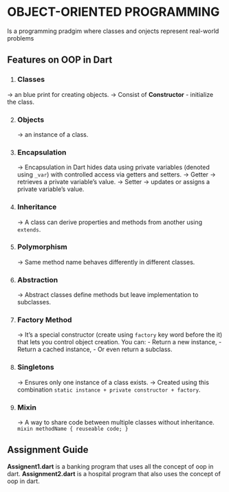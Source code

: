 # OBJECT-ORIENTED PROGRAMMING

Is a programming pradgim where classes and onjects represent real-world problems

## Features on OOP in Dart

1. ### Classes
  -> an blue print for creating objects.
  -> Consist of **Constructor** - initialize the class.
  
2. ### Objects
   -> an instance of a class.
   
4. ### Encapsulation
   -> Encapsulation in Dart hides data using private variables (denoted using `_var`) with controlled access via getters and setters.
   -> Getter → retrieves a private variable’s value.
   -> Setter → updates or assigns a private variable’s value.
   
6. ### Inheritance
   -> A class can derive properties and methods from another using `extends`.

7. ### Polymorphism
   -> Same method name behaves differently in different classes.
   
8. ### Abstraction
   -> Abstract classes define methods but leave implementation to subclasses.
    
9. ### Factory Method
    -> It’s a special constructor (create using `factory` key word before the it) that lets you control object creation.
       You can:
        - Return a new instance,
        - Return a cached instance,
        - Or even return a subclass.
   
10. ### Singletons
    -> Ensures only one instance of a class exists.
    -> Created using this combination `static instance + private constructor + factory`.
    
11. ### Mixin
    -> A way to share code between multiple classes without inheritance.
      ` mixin methodName {
          reuseable code;
        } `

## Assignment Guide

**Assignent1.dart** is a banking program that uses all the concept of oop in dart.
**Assignment2.dart** is a hospital program that also uses the concept of oop in dart.
